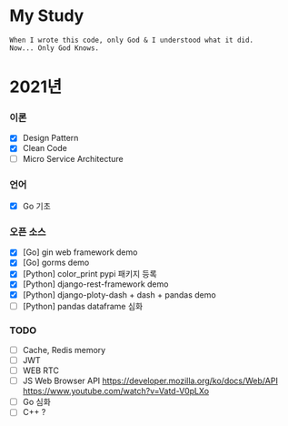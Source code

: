 # My Study
```
When I wrote this code, only God & I understood what it did.  
Now... Only God Knows.
```

# 2021년
### 이론
- [X] Design Pattern  
- [X] Clean Code 
- [ ] Micro Service Architecture

### 언어
- [X] Go 기초

### 오픈 소스
- [X] [Go] gin web framework demo 
- [X] [Go] gorms demo
- [X] [Python] color_print pypi 패키지 등록  
- [X] [Python] django-rest-framework demo
- [X] [Python] django-ploty-dash + dash + pandas demo
- [ ] [Python] pandas dataframe 심화

### TODO
- [ ] Cache, Redis memory 
- [ ] JWT 
- [ ] WEB RTC
- [ ] JS Web Browser API
https://developer.mozilla.org/ko/docs/Web/API  
https://www.youtube.com/watch?v=Vatd-V0pLXo
- [ ] Go 심화
- [ ] C++ ?